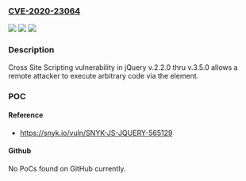### [CVE-2020-23064](https://cve.mitre.org/cgi-bin/cvename.cgi?name=CVE-2020-23064)
![](https://img.shields.io/static/v1?label=Product&message=n%2Fa&color=blue)
![](https://img.shields.io/static/v1?label=Version&message=n%2Fa&color=blue)
![](https://img.shields.io/static/v1?label=Vulnerability&message=n%2Fa&color=brighgreen)

### Description

Cross Site Scripting vulnerability in jQuery v.2.2.0 thru v.3.5.0 allows a remote attacker to execute arbitrary code via the <options> element.

### POC

#### Reference
- https://snyk.io/vuln/SNYK-JS-JQUERY-565129

#### Github
No PoCs found on GitHub currently.

